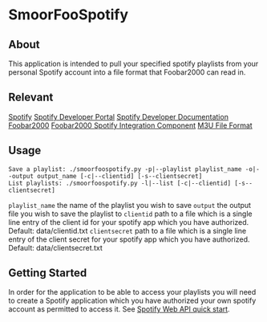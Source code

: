 # SmoorFooSpotify
## About
This application is intended to pull your specified spotify playlists from your personal Spotify account into a file format that Foobar2000 can read in.
## Relevant
[Spotify](https://open.spotify.com/)
[Spotify Developer Portal](https://developer.spotify.com/dashboard/applications)
[Spotify Developer Documentation](https://developer.spotify.com/documentation/)
[Foobar2000](https://www.foobar2000.org/)
[Foobar2000 Spotify Integration Component](https://www.foobar2000.org/components/view/foo_spotify)
[M3U File Format](https://en.wikipedia.org/wiki/M3U)
## Usage
```
Save a playlist: ./smoorfoospotify.py -p|--playlist playlist_name -o|--output output_name [-c|--clientid] [-s--clientsecret]
List playlists: ./smoorfoospotify.py -l|--list [-c|--clientid] [-s--clientsecret]
```
`playlist_name` the name of the playlist you wish to save
`output` the output file you wish to save the playlist to
`clientid` path to a file which is a single line entry of the client id for your spotify app which you have authorized. Default: data/clientid.txt
`clientsecret` path to a file which is a single line entry of the client secret for your spotify app which you have authorized. Default: data/clientsecret.txt
## Getting Started
In order for the application to be able to access your playlists you will need to create a Spotify application which you have authorized your own spotify account as permitted to access it. See [Spotify Web API quick start](https://developer.spotify.com/documentation/web-api/quick-start/).

